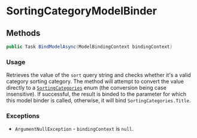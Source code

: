 ﻿# SortingCategoryModelBinder


## Methods
```cs
public Task BindModelAsync(ModelBindingContext bindingContext)
```

### Usage
Retrieves the value of the ``sort`` query string and checks whether it's a valid category sorting category. The method will attempt to convert the value directly to a [``SortingCategories``](https://github.com/RyotaMitaraiWeb/QuizWorld/blob/master/QuizWorld.Common/Constants/Sorting/SortingCategories.cs) enum (the conversion being case insensitive). If successful, the result is binded to the parameter for which this model binder is called, otherwise, it will bind ``SortingCategories.Title``.

### Exceptions
- ``ArgumentNullException`` - ``bindingContext`` is ``null``.